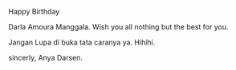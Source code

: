 Happy Birthday

Darla Amoura Manggala.
Wish you all nothing but the best for you.

Jangan Lupa di buka tata caranya ya. Hihihi. 

sincerly, Anya Darsen.




